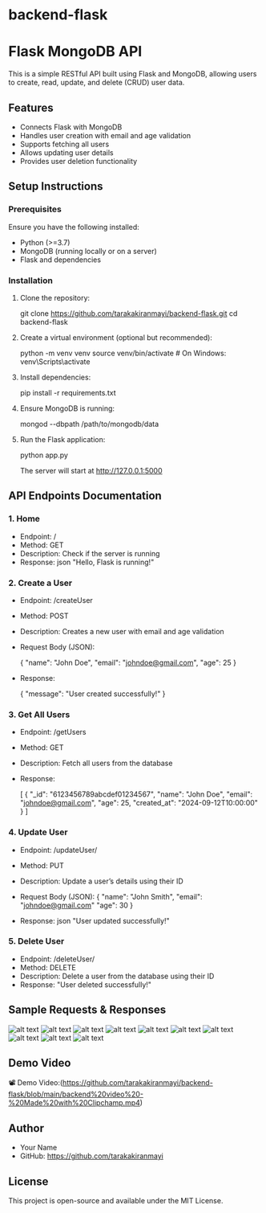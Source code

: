 # backend-flask
# Flask MongoDB API

This is a simple RESTful API built using Flask and MongoDB, allowing users to create, read, update, and delete (CRUD) user data.

## Features
- Connects Flask with MongoDB
- Handles user creation with email and age validation
- Supports fetching all users
- Allows updating user details
- Provides user deletion functionality

## Setup Instructions

### Prerequisites
Ensure you have the following installed:
- Python (>=3.7)
- MongoDB (running locally or on a server)
- Flask and dependencies

### Installation
1. Clone the repository:
   
   git clone https://github.com/tarakakiranmayi/backend-flask.git
   cd backend-flask
   

2. Create a virtual environment (optional but recommended):
   
   python -m venv venv
   source venv/bin/activate  # On Windows: venv\Scripts\activate
   

3. Install dependencies:
   
   pip install -r requirements.txt
   

4. Ensure MongoDB is running:
   
   mongod --dbpath /path/to/mongodb/data
   

5. Run the Flask application:
   
   python app.py
   
   The server will start at http://127.0.0.1:5000



## API Endpoints Documentation

### 1. Home
- Endpoint: /
- Method: GET
- Description: Check if the server is running
- Response:
  json
  "Hello, Flask is running!"
  

### 2. Create a User
- Endpoint: /createUser
- Method: POST
- Description: Creates a new user with email and age validation
- Request Body (JSON):
  
  {
    "name": "John Doe",
    "email": "johndoe@gmail.com",
    "age": 25
  }
  
- Response:

  { "message": "User created successfully!" }
  

### 3. Get All Users
- Endpoint: /getUsers
- Method: GET
- Description: Fetch all users from the database
- Response:

  [
    {
      "_id": "6123456789abcdef01234567",
      "name": "John Doe",
      "email": "johndoe@gmail.com",
      "age": 25,
      "created_at": "2024-09-12T10:00:00"
    }
  ]
  

### 4. Update User
- Endpoint: /updateUser/<id>
- Method: PUT
- Description: Update a user’s details using their ID
- Request Body (JSON):
  {
    "name": "John Smith",
     "email":  "johndoe@gmail.com"
    "age": 30
  }
  
- Response:
  json
  "User updated successfully!"
  

### 5. Delete User
- Endpoint: /deleteUser/<id>
- Method: DELETE
- Description: Delete a user from the database using their ID
- Response:
  "User deleted successfully!"
  
## Sample Requests & Responses


![alt text](https://github.com/tarakakiranmayi/backend-flask/blob/main/image-1.png)
![alt text](image-1.png)
![alt text](image-2.png)
![alt text](image-3.png)
![alt text](image-4.png)
![alt text](image-5.png)
![alt text](image-6.png)
![alt text](image-7.png)
![alt text](image-8.png)
![alt text](image-9.png)
## Demo Video
📽️ Demo Video:(https://github.com/tarakakiranmayi/backend-flask/blob/main/backend%20video%20-%20Made%20with%20Clipchamp.mp4)




## Author
- Your Name
- GitHub: https://github.com/tarakakiranmayi

## License
This project is open-source and available under the MIT License.

